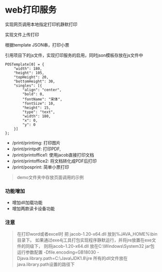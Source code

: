# web打印服务

实现网页调用本地指定打印机静默打印

实现文件上传打印

根据template JSON串，打印小票

引用项目下的js文件，实现打印服务的启用，同时json模板存放在js文件中
```
POSTemplate[0] = {
    "width": 180,
	"height": 105,
	"topHeight": 20,
	"bottomHeight": 30,
	"singles": [{
		"align": "center",
		"bold": 0,
		"fontName": "宋体",
		"fontSize": 10,
		"height": 15,
		"type": "text",
		"width": 180,
		"x": 0,
		"y": 0
	}]
};
```
+ /print/printimg: 打印图片
+ /print/printpdf: 打印PDF,
+ /print/printoffice1: 使用jacob直接打印文档
+ /print/printoffice2: 将文档转化成PDF后打印
+ /print/posprint: 简单小票打印  

>demo文件夹中存放页面调用的示例

### 功能增加

+ 增加dll加载功能
+ 增加两款读卡设备功能

### 注意

>在打印word或者excel时 把 jacob-1.20-x64.dll 放到%JAVA_HOME%\bin目录下。
>如果通过exe4j工具打包实现程序静默运行，并将jre放置在exe文件的同级下，
>则将jacob-1.20-x64.dll 放在C:\Windows\System32 
>jar包运行参数配置  -Dfile.encoding=GB18030 -Djava.library.path=C:\Java\JDK1.8\jre
>所有的dll文件放在java.library.path设置的路径下
